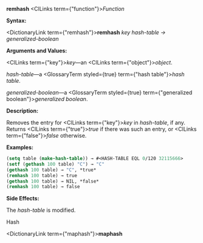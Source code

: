 **remhash** <ClLinks  term={"function"}><i>Function</i></ClLinks> 



**Syntax:** 



<DictionaryLink  term={"remhash"}><b>remhash</b></DictionaryLink> *key hash-table → generalized-boolean* 



**Arguments and Values:** 



<ClLinks  term={"key"}><i>key</i></ClLinks>—an <ClLinks  term={"object"}><i>object</i></ClLinks>. 



*hash-table*—a <GlossaryTerm styled={true} term={"hash table"}><i>hash table</i></GlossaryTerm>. 



*generalized-boolean*—a <GlossaryTerm styled={true} term={"generalized boolean"}><i>generalized boolean</i></GlossaryTerm>. 



**Description:** 



Removes the entry for <ClLinks  term={"key"}><i>key</i></ClLinks> in *hash-table*, if any. Returns <ClLinks  term={"true"}><i>true</i></ClLinks> if there was such an entry, or <ClLinks  term={"false"}><i>false</i></ClLinks> otherwise. 



**Examples:**
```lisp
(setq table (make-hash-table)) → #<HASH-TABLE EQL 0/120 32115666> 
(setf (gethash 100 table) "C") → "C" 
(gethash 100 table) → "C", *true* 
(remhash 100 table) → true 
(gethash 100 table) → NIL, *false* 
(remhash 100 table) → false 
```
**Side Effects:** 



The *hash-table* is modified. 



Hash 



 



 



<DictionaryLink  term={"maphash"}><b>maphash</b></DictionaryLink> 



